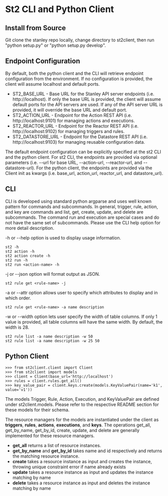 St2 CLI and Python Client
=========================

## Install from Source
Git clone the stanley repo locally, change directory to st2client, then run "python setup.py" or "python setup.py develop".

## Endpoint Configuration
By default, both the python client and the CLI will retrieve endpoint configuration from the environment. If no configuration is provided, the client will assume localhost and default ports.

* ST2_BASE_URL - Base URL for the Stanley API server endpoints (i.e. http://localhost). If only the base URL is provided, the client will assume default ports for the API servers are used. If any of the API server URL is provided, it will override the base URL and default port.
* ST2_ACTION_URL - Endpoint for the Action REST API (i.e. http://localhost:9101) for managing actions and executions.
* ST2_REACTOR_URL - Endpoint for the Reactor REST API (i.e. http://localhost:9102) for managing triggers and rules.
* ST2_DATASTORE_URL - Endpoint for the Datastore REST API (i.e. http://localhost:9103) for managing reusable configuration data.

The default endpoint configuration can be explicitly specified at the st2 CLI and the python client. For st2 CLI, the endpoints are provided via optional parameters (i.e. --url for base URL, --action-url, --reactor-url, and --datastore-url). For the python client, the endpoints are provided via the Client init as kwargs (i.e. base_url, action_url, reactor_url, and datastore_url).

## CLI
CLI is developed using standard python argparse and uses well known pattern for commands and subcommands.  In general, trigger, rule, action, and key are commands and list, get, create, update, and delete are subcommands.  The command run and execution are special cases and do not have the same set of subcommands. Please use the CLI help option for more detail description.

-h or --help option is used to display usage information.

    st2 -h
    st2 action -h
    st2 action create -h
    st2 run -h
    st2 run <action-name> -h

-j or --json option will format output as JSON.

    st2 rule get <rule-name> -j

-a or --attr option allows user to specify which attributes to display and in which order.

    st2 rule get <rule-name> -a name description

-w or --width option lets user specify the width of table columns. If only 1 value is provided, all table columns will have the same width. By default, the width is 28.

    st2 rule list -a name description -w 50
    st2 rule list -a name description -w 25 50

## Python Client

    >>> from st2client.client import Client
    >>> from st2client import models
    >>> client = Client(base_url='http://localhost')
    >>> rules = client.rules.get_all()
    >>> key_value_pair = client.keys.create(models.KeyValuePair(name='k1', value='v1'))

The models Trigger, Rule, Action, Execution, and KeyValuePair are defined under st2client.models. Please refer to the respective README section for these models for their schema.

The resource managers for the models are instantiated under the client as **triggers**, **rules**, **actions**, **executions**, and **keys**. The operations get_all, get_by_name, get_by_id, create, update, and delete are generally implemented for these resource managers.

 - **get_all** returns a list of resource instances.
 - **get_by_name** and **get_by_id** takes name and id respectively and returns the matching resource instance.
 - **create** takes a resource instance as input and creates the instance, throwing unique constraint error if name already exists
 - **update** takes a resource instance as input and updates the instance matching by name
 - **delete** takes a resource instance as input and deletes the instance matching by name
